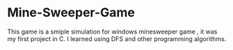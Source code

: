 # Mine-Sweeper-Game

This game is a smiple simulation for windows minesweeper game , it was my first project in C.
I learned using DFS and  other programming algorithms.
